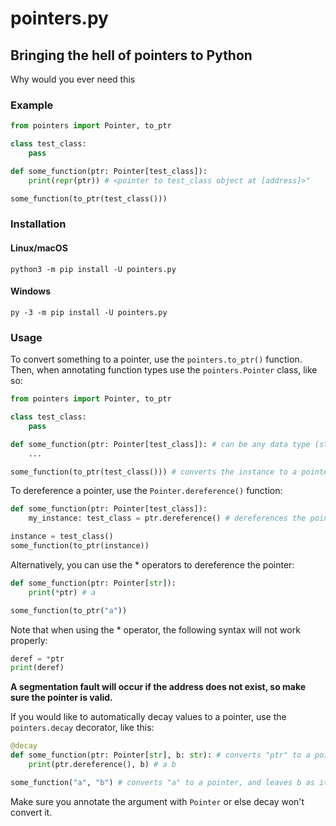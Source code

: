 # pointers.py

## Bringing the hell of pointers to Python

Why would you ever need this

### Example

```py
from pointers import Pointer, to_ptr

class test_class:
    pass

def some_function(ptr: Pointer[test_class]):
    print(repr(ptr)) # <pointer to test_class object at [address]>"

some_function(to_ptr(test_class()))
```

### Installation

#### Linux/macOS

```
python3 -m pip install -U pointers.py
```

#### Windows

```
py -3 -m pip install -U pointers.py
```

### Usage

To convert something to a pointer, use the `pointers.to_ptr()` function. Then, when annotating function types use the `pointers.Pointer` class, like so:

```py
from pointers import Pointer, to_ptr

class test_class:
    pass

def some_function(ptr: Pointer[test_class]): # can be any data type (str, tuple, etc)
    ...

some_function(to_ptr(test_class())) # converts the instance to a pointer object
```

To dereference a pointer, use the `Pointer.dereference()` function:

```py
def some_function(ptr: Pointer[test_class]):
    my_instance: test_class = ptr.dereference() # dereferences the pointer

instance = test_class()
some_function(to_ptr(instance))
```

Alternatively, you can use the \* operators to dereference the pointer:

```py
def some_function(ptr: Pointer[str]):
    print(*ptr) # a

some_function(to_ptr("a"))
```

Note that when using the \* operator, the following syntax will not work properly:

```py
deref = *ptr
print(deref)
```

**A segmentation fault will occur if the address does not exist, so make sure the pointer is valid.**

If you would like to automatically decay values to a pointer, use the `pointers.decay` decorator, like this:

```py
@decay
def some_function(ptr: Pointer[str], b: str): # converts "ptr" to a pointer since its hinted as Pointer[str]
    print(ptr.dereference(), b) # a b

some_function("a", "b") # converts "a" to a pointer, and leaves b as it is
```

Make sure you annotate the argument with `Pointer` or else decay won't convert it.
